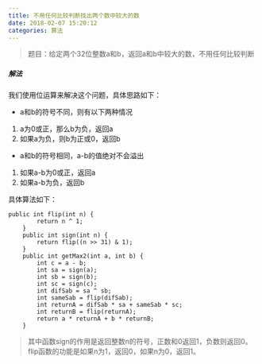 ```yaml
---
title: 不用任何比较判断找出两个数中较大的数
date: 2018-02-07 15:20:12
categories: 算法
---
```


> 题目：给定两个32位整数a和b，返回a和b中较大的数，不用任何比较判断

##### 解法

我们使用位运算来解决这个问题，具体思路如下：

* a和b的符号不同，则有以下两种情况
1. a为0或正，那么b为负，返回a
2. 如果a为负，则b为正或0，返回b
* a和b的符号相同，a-b的值绝对不会溢出
1. 如果a-b为0或正，返回a
2. 如果a-b为负，返回b

具体算法如下：

```
public int flip(int n) {
        return n ^ 1;
    }
    public int sign(int n) {
        return flip((n >> 31) & 1);
    }
    public int getMax2(int a, int b) {
        int c = a - b;
        int sa = sign(a);
        int sb = sign(b);
        int sc = sign(c);
        int difSab = sa ^ sb;
        int sameSab = flip(difSab);
        int returnA = difSab * sa + sameSab * sc;
        int returnB = flip(returnA);
        return a * returnA + b * returnB;
    }
```

> 其中函数sign的作用是返回整数n的符号，正数和0返回1，负数则返回0。flip函数的功能是如果n为1，返回0，如果n为0，返回1。
